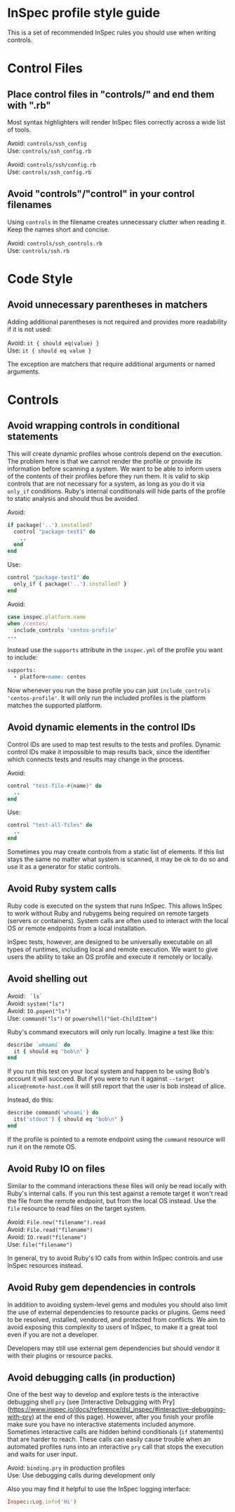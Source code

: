 # InSpec profile style guide

This is a set of recommended InSpec rules you should use when writing controls.

# Control Files

## Place control files in "controls/" and end them with ".rb"

Most syntax highlighters will render InSpec files correctly across a wide list
of tools.

Avoid: `controls/ssh_config`</br>
Use: `controls/ssh_config.rb`</br>

Avoid: `controls/ssh/config.rb`</br>
Use: `controls/ssh_config.rb`

## Avoid "controls"/"control" in your control filenames

Using `controls` in the filename creates unnecessary clutter when reading it.
Keep the names short and concise.

Avoid: `controls/ssh_controls.rb`</br>
Use: `controls/ssh.rb`

# Code Style

## Avoid unnecessary parentheses in matchers

Adding additional parentheses is not required and provides more readability if
it is not used:

Avoid: `it { should eq(value) }`</br>
Use: `it { should eq value }`

The exception are matchers that require additional arguments or named arguments.

# Controls

## Avoid wrapping controls in conditional statements

This will create dynamic profiles whose controls depend on the execution. The
problem here is that we cannot render the profile or provide its information
before scanning a system. We want to be able to inform users of the contents of
their profiles before they run them. It is valid to skip controls that are not
necessary for a system, as long as you do it via `only_if` conditions. Ruby's
internal conditionals will hide parts of the profile to static analysis and
should thus be avoided.

Avoid:

```ruby
if package('..').installed?
  control "package-test1" do
    ..
  end
end
```

Use:

```ruby
control "package-test1" do
  only_if { package('..').installed? }
end
```

Avoid:

```ruby
case inspec.platform.name
when /centos/
  include_controls 'centos-profile'
...
```

Instead use the `supports` attribute in the `inspec.yml` of the profile you
want to include:

```ruby
supports:
  - platform-name: centos
```

Now whenever you run the base profile you can just
`include_controls 'centos-profile'`. It will only run the included profiles is
the platform matches the supported platform.

## Avoid dynamic elements in the control IDs

Control IDs are used to map test results to the tests and profiles. Dynamic
control IDs make it impossible to map results back, since the identifier which
connects tests and results may change in the process.

Avoid:

```ruby
control "test-file-#{name}" do
  ..
end
```

Use:

```ruby
control "test-all-files" do
  ..
end
```

Sometimes you may create controls from a static list of elements. If this list
stays the same no matter what system is scanned, it may be ok to do so and use
it as a generator for static controls.

## Avoid Ruby system calls

Ruby code is executed on the system that runs InSpec. This allows InSpec to work
without Ruby and rubygems being required on remote targets (servers or
containers). System calls are often used to interact with the local OS or remote
endpoints from a local installation.

InSpec tests, however, are designed to be universally executable on all types
of runtimes, including local and remote execution. We want to give users the
ability to take an OS profile and execute it remotely or locally.

## Avoid shelling out

Avoid: `` `ls``\`</br>
Avoid: `system("ls")`</br>
Avoid: `IO.popen("ls")`</br>
Use: `command("ls")` or `powershell("Get-ChildItem")`

Ruby's command executors will only run locally. Imagine a test like this:

```ruby
describe `whoami` do
  it { should eq "bob\n" }
end
```

If you run this test on your local system and happen to be using Bob's account
it will succeed. But if you were to run it against
`--target alice@remote-host.com` it will still report that the user is bob
instead of alice.

Instead, do this:

```ruby
describe command('whoami') do
  its('stdout') { should eq "bob\n" }
end
```

If the profile is pointed to a remote endpoint using the `command` resource
will run it on the remote OS.

## Avoid Ruby IO on files

Similar to the command interactions these files will only be read locally with
Ruby's internal calls. If you run this test against a remote target it won't
read the file from the remote endpoint, but from the local OS instead. Use the
`file` resource to read files on the target system.

Avoid: `File.new("filename").read`</br>
Avoid: `File.read("filename")`</br>
Avoid: `IO.read("filename")`</br>
Use: `file("filename")`

In general, try to avoid Ruby's IO calls from within InSpec controls and use
InSpec resources instead.

## Avoid Ruby gem dependencies in controls

In addition to avoiding system-level gems and modules you should also limit the
use of external dependencies to resource packs or plugins. Gems need to be
resolved, installed, vendored, and protected from conflicts. We aim to avoid
exposing this complexity to users of InSpec, to make it a great tool even if you
are not a developer.

Developers may still use external gem dependencies but should vendor it with
their plugins or resource packs.

## Avoid debugging calls (in production)

One of the best way to develop and explore tests is the interactive debugging
shell `pry` (see [Interactive Debugging with Pry] (https://www.inspec.io/docs/reference/dsl_inspec/#interactive-debugging-with-pry)
at the end of this page). However, after you finish your profile make sure you
have no interactive statements included anymore. Sometimes interactive calls are
hidden behind conditionals (`if` statements) that are harder to reach. These
calls can easily cause trouble when an automated profiles runs into an
interactive `pry` call that stops the execution and waits for user input.

Avoid: `binding.pry` in production profiles</br>
Use: Use debugging calls during development only

Also you may find it helpful to use the InSpec logging interface:

```ruby
Inspec::Log.info('Hi')
```
